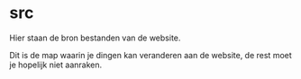 # src

Hier staan de bron bestanden van de website.

Dit is de map waarin je dingen kan veranderen aan de website, de rest moet je hopelijk niet aanraken.